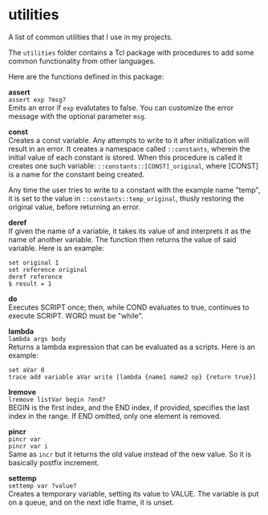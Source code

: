 # utilities
A list of common utilities that I use in my projects.

The `utilities` folder contains a Tcl package with procedures to add some common functionality
from other languages.

Here are the functions defined in this package:

**assert**  
`assert exp ?msg?`  
Emits an error if `exp` evalutates to false. You can customize the error message with the
optional parameter `msg`.

**const**  
Creates a const variable. Any attempts to write to it after initialization will result
in an error. It creates a namespace called `::constants`, wherein the initial value of
each constant is stored. When this procedure is called it creates one such variable:
`::constants::[CONST]_original`, where [CONST] is a name for the constant being created.

Any time the user tries to write to a constant with the example name "temp", it is set to the
value in `::constants::temp_original`, thusly restoring the original value, before returning
an error.

**deref**  
If given the name of a variable, it takes its value of and interprets it as the
name of another variable. The function then returns the value of said variable. Here is an example:

    set original 1
    set reference original
    deref reference
    $ result = 1

**do**  
Executes SCRIPT once; then, while COND evaluates to true, continues to execute SCRIPT.
WORD must be "while".

**lambda**  
`lambda args body`  
Returns a lambda expression that can be evaluated as a scripts. Here is an example:

    set aVar 0
    trace add variable aVar write [lambda {name1 name2 op} {return true}]

**lremove**  
`lremove listVar begin ?end?`  
BEGIN is the first index, and the END index, if provided, specifies the last index in the range.
If END omitted, only one element is removed.

**pincr**  
`pincr var`  
`pincr var i`  
Same as `incr` but it returns the old value instead of the new value. So it is basically
postfix increment.

**settemp**  
`settemp var ?value?`  
Creates a temporary variable, setting its value to VALUE.
The variable is put on a queue, and on the next idle frame, it is unset.
